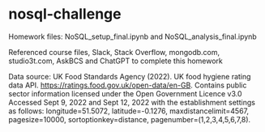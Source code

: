 # nosql-challenge

Homework files: NoSQL_setup_final.ipynb and NoSQL_analysis_final.ipynb

Referenced course files, Slack, Stack Overflow, mongodb.com, studio3t.com, AskBCS and ChatGPT to complete this homework

Data source: UK Food Standards Agency (2022). UK food hygiene rating data API. https://ratings.food.gov.uk/open-data/en-GB. Contains public sector information licensed under the Open Government Licence v3.0
Accessed Sept 9, 2022 and Sept 12, 2022 with the establishment settings as follows: longitude=51.5072, latitude=-0.1276, maxdistancelimit=4567, pagesize=10000, sortoptionkey=distance, pagenumber=(1,2,3,4,5,6,7,8).
